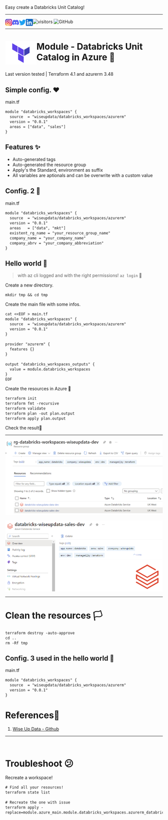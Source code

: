 Easy create a Databricks Unit Catalog!

---

<a href="https://github.com/wiseupdata/terraform-azurerm-databricks_workspaces">
<img align="left" alt="Wise Up Data's Instagram" width="22px" src="https://raw.githubusercontent.com/wiseupdata/terraform-azurerm-databricks_workspaces/main/assets/instagram.png" />   
</a> 
<a href="https://github.com/wiseupdata/terraform-azurerm-databricks_workspaces">
  <img align="left" alt="wise Up Data's Discord" width="22px" src="https://raw.githubusercontent.com/wiseupdata/terraform-azurerm-databricks_workspaces/main/assets/discord.svg" />
</a>
<a href="https://github.com/wiseupdata/terraform-azurerm-databricks_workspaces">
  <img align="left" alt="wise Up Data | Twitter" width="22px" src="https://raw.githubusercontent.com/wiseupdata/terraform-azurerm-databricks_workspaces/main/assets/twitter.svg" />
</a>
<a href="https://github.com/wiseupdata/terraform-azurerm-databricks_workspaces">
  <img align="left" alt="wise Up Data's LinkedIN" width="22px" src="https://raw.githubusercontent.com/wiseupdata/terraform-azurerm-databricks_workspaces/6b3dc41c772ba34c80e0bcb7485044db43e5d2a2/assets/linkedin.svg" />
</a>

![visitors](https://visitor-badge.glitch.me/badge?page_id=wiseupdata.terraform-azurerm-databricks_workspaces&left_color=green&right_color=black)
![GitHub](https://img.shields.io/github/license/wiseupdata/terraform-azurerm-databricks_workspaces)

---

<h1>
<img align="left" alt="DP-203" src="https://raw.githubusercontent.com/wiseupdata/terraform-azurerm-databricks_workspaces/main/assets/terraform.png" width="100" />

Module - Databricks Unit Catalog in Azure 🚀️

</h1>
Last version tested | Terraform 4.1 and azurerm 3.48

## Simple config. ❤️

main.tf

```
module "databricks_workspaces" {
  source  = "wiseupdata/databricks_workspaces/azurerm"
  version = "0.0.1"
  areas = ["data", "sales"]
}
```

## Features ✨️

- Auto-generated tags
- Auto-generated the resource group
- Apply's the Standard, environment as suffix
- All variables are aptionals and can be overwrite with a custom value

## Config. 2 👋

main.tf

```
module "databricks_workspaces" {
  source  = "wiseupdata/databricks_workspaces/azurerm"
  version = "0.0.1"
  areas   = ["data", "mkt"]
  existent_rg_name = "your_resource_group_name"
  company_name = "your_company_name"
  company_abrv = "your_company_abbreviation"
}
```

## Hello world 🎉

> with az cli logged and with the right permissions! `az login` 👀️

Create a new directory.

```
mkdir tmp && cd tmp 
```

Create the main file with some infos.

```
cat <<EOF > main.tf
module "databricks_workspaces" {
  source  = "wiseupdata/databricks_workspaces/azurerm"
  version = "0.0.1"
}

provider "azurerm" {
  features {}
}

output "databricks_workspaces_outputs" {
  value = module.databricks_workspaces
}
EOF
```

Create the resources in Azure 🤜

```
terraform init
terraform fmt -recursive
terraform validate
terraform plan -out plan.output
terraform apply plan.output
```

Check the result🏅

---

![](https://raw.githubusercontent.com/wiseupdata/terraform-azurerm-databricks_workspaces/main/assets/20230321_212542_image.png)

![](https://raw.githubusercontent.com/wiseupdata/terraform-azurerm-databricks_workspaces/main/assets/20230321_211843_image.png)

---

# Clean the resources 🏳

```
terraform destroy -auto-approve
cd ..
rm -Rf tmp
```

## Config. 3 used in the hello world 🏁

main.tf

```
module "databricks_workspaces" {
  source  = "wiseupdata/databricks_workspaces/azurerm"
  version = "0.0.1"
}
```

# References🤘

1. [Wise Up Data - Github](https://github.com/wiseupdata)

---

<br>

# Troubleshoot 😕

Recreate a workspace!

```
# Find all your resources!
terraform state list 

# Recreate the one with issue
terraform apply -replace=module.azure_main.module.databricks_workspaces.azurerm_databricks_workspace.this[0]
```

